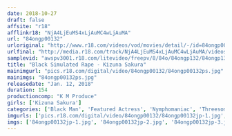 ```yaml
---
date: 2018-10-27
draft: false
affsite: "r18"
afflinkr18: "NjA4LjEuMS4xLjAuMC4wLjAuMA"
url: "84ongp00132"
urloriginal: "http://www.r18.com/videos/vod/movies/detail/-/id=84ongp00132"
urlfinal: "http://media.r18.com/track/NjA4LjEuMS4xLjAuMC4wLjAuMA/videos/vod/movies/detail/-/id=84ongp00132"
samplevid: "awspv3001.r18.com/litevideo/freepv/8/84o/84ongp132/84ongp132_dmb_w.mp4"
title: "Black Simulated Rape - Kizuna Sakura"
mainimgurl: "pics.r18.com/digital/video/84ongp00132/84ongp00132ps.jpg"
mainimgs: "84ongp00132ps.jpg"
releasedate: "Jan. 12, 2018"
duration: 154
productioncomp: "K M Produce"
girls: ['Kizuna Sakura']
categories: ['Black Man', 'Featured Actress', 'Nymphomaniac', 'Threesome / Foursome', 'Deep Throat', 'Hi-Def']
imgurls: ['pics.r18.com/digital/video/84ongp00132/84ongp00132jp-1.jpg', 'pics.r18.com/digital/video/84ongp00132/84ongp00132jp-2.jpg', 'pics.r18.com/digital/video/84ongp00132/84ongp00132jp-3.jpg', 'pics.r18.com/digital/video/84ongp00132/84ongp00132jp-4.jpg', 'pics.r18.com/digital/video/84ongp00132/84ongp00132jp-5.jpg', 'pics.r18.com/digital/video/84ongp00132/84ongp00132jp-6.jpg', 'pics.r18.com/digital/video/84ongp00132/84ongp00132jp-7.jpg', 'pics.r18.com/digital/video/84ongp00132/84ongp00132jp-8.jpg', 'pics.r18.com/digital/video/84ongp00132/84ongp00132jp-9.jpg', 'pics.r18.com/digital/video/84ongp00132/84ongp00132jp-10.jpg', 'pics.r18.com/digital/video/84ongp00132/84ongp00132jp-11.jpg', 'pics.r18.com/digital/video/84ongp00132/84ongp00132jp-12.jpg', 'pics.r18.com/digital/video/84ongp00132/84ongp00132jp-13.jpg', 'pics.r18.com/digital/video/84ongp00132/84ongp00132jp-14.jpg', 'pics.r18.com/digital/video/84ongp00132/84ongp00132jp-15.jpg', 'pics.r18.com/digital/video/84ongp00132/84ongp00132jp-16.jpg', 'pics.r18.com/digital/video/84ongp00132/84ongp00132jp-17.jpg', 'pics.r18.com/digital/video/84ongp00132/84ongp00132jp-18.jpg', 'pics.r18.com/digital/video/84ongp00132/84ongp00132jp-19.jpg', 'pics.r18.com/digital/video/84ongp00132/84ongp00132jp-20.jpg']
imgs: ['84ongp00132jp-1.jpg', '84ongp00132jp-2.jpg', '84ongp00132jp-3.jpg', '84ongp00132jp-4.jpg', '84ongp00132jp-5.jpg', '84ongp00132jp-6.jpg', '84ongp00132jp-7.jpg', '84ongp00132jp-8.jpg', '84ongp00132jp-9.jpg', '84ongp00132jp-10.jpg', '84ongp00132jp-11.jpg', '84ongp00132jp-12.jpg', '84ongp00132jp-13.jpg', '84ongp00132jp-14.jpg', '84ongp00132jp-15.jpg', '84ongp00132jp-16.jpg', '84ongp00132jp-17.jpg', '84ongp00132jp-18.jpg', '84ongp00132jp-19.jpg', '84ongp00132jp-20.jpg']
---
```

